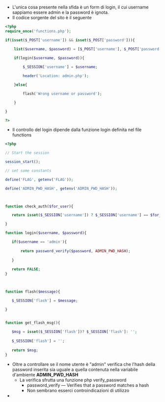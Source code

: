 - L'unica cosa presente nella sfida è un form di login, il cui username sappiamo essere admin e la password è ignota.
- Il codice sorgente del sito è il seguente
```php
<?php
require_once('functions.php');

if(isset($_POST['username']) && isset($_POST['password'])){

	list($username, $password) = [$_POST['username'], $_POST['password']];
  
	if(login($username, $password)){

		$_SESSION['username'] = $username;

		header('Location: admin.php');

	}else{

		flash('Wrong username or password');

	}

}

?>
```
- Il controllo del login dipende dalla funzione login definita nel file functions
 ```php
 <?php

// Start the session

session_start();

// set some constants

define('FLAG', getenv('FLAG'));

define('ADMIN_PWD_HASH', getenv('ADMIN_PWD_HASH'));

  

function check_auth($for_user){

	return isset($_SESSION['username']) ? $_SESSION['username'] == $for_user: FALSE;

}

function login($username, $password){

	if($username == 'admin'){
	
		return password_verify($password, ADMIN_PWD_HASH);
	
	}
	
	return FALSE;
}

  

function flash($message){

	$_SESSION['flash'] = $message;

}

  
function get_flash_msg(){

	$msg = isset($_SESSION['flash'])? $_SESSION['flash']: '';
	
	$_SESSION['flash'] = '';
	
	return $msg;
}
```
- Oltre a controllare se il nome utente è "admin" verifica che l'hash della password inserita sia uguale a quella contenuta nella variabile d'ambiente **ADMIN_PWD_HASH**
	- La verifica sfrutta una funzione php verify_password
		- password_verify — Verifies that a password matches a hash
		- Non sembrano esserci controindicazioni di utilizzo
- 